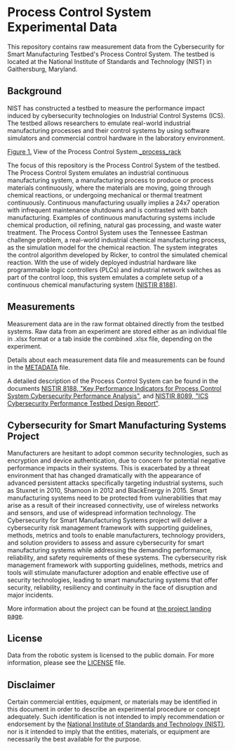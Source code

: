 # Process Control System Experimental Data
This repository contains raw measurement data from the Cybersecurity for Smart Manufacturing Testbed's Process Control System. The testbed is located at the National Institute of Standards and Technology (NIST) in Gaithersburg, Maryland.

## Background
NIST has constructed a testbed to measure the performance impact induced by cybersecurity technologies on Industrial Control Systems (ICS). The testbed allows researchers to emulate real-world industrial manufacturing processes and their control systems by using software simulators and commercial control hardware in the laboratory environment.

<u>Figure 1.</u> View of the Process Control System.[_process_rack]

The focus of this repository is the Process Control System of the testbed. The Process Control System emulates an industrial continuous manufacturing system, a manufacturing process to produce or process materials continuously, where the materials are moving, going through chemical reactions, or undergoing mechanical or thermal treatment continuously. Continuous manufacturing usually implies a 24x7 operation with infrequent maintenance shutdowns and is contrasted with batch manufacturing. Examples of continuous manufacturing systems include chemical production, oil refining, natural gas processing, and waste water treatment.
The Process Control System uses the Tennessee Eastman challenge problem, a real-world industrial chemical manufacturing process, as the simulation model for the chemical reaction. The system integrates the control algorithm developed by Ricker, to control the simulated chemical reaction. With the use of widely deployed industrial hardware like programmable logic controllers (PLCs) and industrial network switches as part of the control loop, this system emulates a complete setup of a continuous chemical manufacturing system \[[NISTIR 8188][_IR8188]\].

## Measurements
Measurement data are in the raw format obtained directly from the testbed systems. Raw data from an experiment are stored either as an individual file in .xlsx format or a tab inside the combined .xlsx file, depending on the experiment. 

Details about each measurement data file and measurements can be found in the [METADATA][_meta] file.

A detailed description of the Process Control System can be found in the documents [NISTIR 8188, "Key Performance Indicators for Process Control System Cybersecurity Performance Analysis"][_IR8188], and [NISTIR 8089, "ICS Cybersecurity Performance Testbed Design Report"][_IR8089].

## Cybersecurity for Smart Manufacturing Systems Project
Manufacturers are hesitant to adopt common security technologies, such as encryption and device authentication, due to concern for potential negative performance impacts in their systems. This is exacerbated by a threat environment that has changed dramatically with the appearance of advanced persistent attacks specifically targeting industrial systems, such as Stuxnet in 2010, Shamoon in 2012 and BlackEnergy in 2015. Smart manufacturing systems need to be protected from vulnerabilities that may arise as a result of their increased connectivity, use of wireless networks and sensors, and use of widespread information technology. The Cybersecurity for Smart Manufacturing Systems project will deliver a cybersecurity risk management framework with supporting guidelines, methods, metrics and tools to enable manufacturers, technology providers, and solution providers to assess and assure cybersecurity for smart manufacturing systems while addressing the demanding performance, reliability, and safety requirements of these systems. The cybersecurity risk management framework with supporting guidelines, methods, metrics and tools will stimulate manufacturer adoption and enable effective use of security technologies, leading to smart manufacturing systems that offer security, reliability, resiliency and continuity in the face of disruption and major incidents.

More information about the project can be found at [the project landing page][_CSMS].

## License
Data from the robotic system is licensed to the public domain. For more information, please see the [LICENSE][_license] file.

## Disclaimer
Certain commercial entities, equipment, or materials may be identified in this
document in order to describe an experimental procedure or concept adequately.
Such identification is not intended to imply recommendation or endorsement by
the [National Institute of Standards and Technology (NIST)][_NIST], nor is it
intended to imply that the entities, materials, or equipment are necessarily
the best available for the purpose.

[_NIST]: http://www.nist.gov
[_IR8089]: http://nvlpubs.nist.gov/nistpubs/ir/2015/NIST.IR.8089.pdf
[_IR8188]: http://nvlpubs.nist.gov/nistpubs/ir/2017/NIST.IR.8188.pdf
[_CSMS]: https://www.nist.gov/programs-projects/cybersecurity-smart-manufacturing-systems
[_netdiag]: ./readme_assets/ProcessControl_Network.png "Process Control System Network Diagram"
[_meta]: ./METADATA.md
[_process_rack]: ./readme_assets/ProcessControlSystem.jpg "Process Control System"
[_license]: ./LICENSE.md
